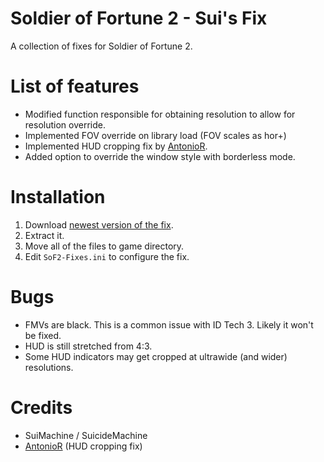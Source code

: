 Soldier of Fortune 2 - Sui's Fix
============
A collection of fixes for Soldier of Fortune 2.

# List of features
* Modified function responsible for obtaining resolution to allow for resolution override.
* Implemented FOV override on library load (FOV scales as hor+)
* Implemented HUD cropping fix by [AntonioR](https://www.moddb.com/games/soldier-of-fortune-ii/downloads/sof2-widescreen-fov-and-hud-fix).
* Added option to override the window style with borderless mode.

# Installation
1. Download [newest version of the fix](https://github.com/SuiMachine/Soldier-of-Fortune-2-SuisFix/releases).
2. Extract it.
3. Move all of the files to game directory.
4. Edit ``SoF2-Fixes.ini`` to configure the fix.

# Bugs
* FMVs are black. This is a common issue with ID Tech 3. Likely it won't be fixed.
* HUD is still stretched from 4:3.
* Some HUD indicators may get cropped at ultrawide (and wider) resolutions.

# Credits
* SuiMachine / SuicideMachine
* [AntonioR](https://www.moddb.com/games/soldier-of-fortune-ii/downloads/sof2-widescreen-fov-and-hud-fix) (HUD cropping fix)